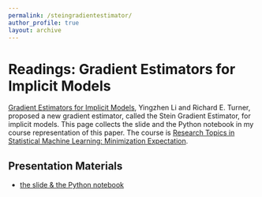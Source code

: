 ```yaml
---
permalink: /steingradientestimator/
author_profile: true
layout: archive
---
```


# Readings: Gradient Estimators for Implicit Models
[Gradient Estimators for Implicit Models](https://arxiv.org/abs/1705.07107), Yingzhen Li and Richard E. Turner, proposed a new gradient estimator, called the Stein Gradient Estimator, for implicit models. This page collects the slide and the Python notebook in my course representation of this paper. The course is [Research Topics in Statistical Machine Learning: Minimization Expectation](https://www.cs.toronto.edu/~cmaddis/courses/sta4273_w21/). 

## Presentation Materials
- [the slide & the Python notebook](https://github.com/HengchaoChen/HengchaoChen.github.io/raw/master/files/STA4273_Presentation.zip)
